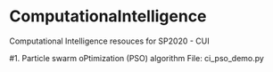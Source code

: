 # ComputationaIntelligence
Computational Intelligence resouces for SP2020 - CUI

#1. Particle swarm oPtimization (PSO) algorithm 
File: ci_pso_demo.py

